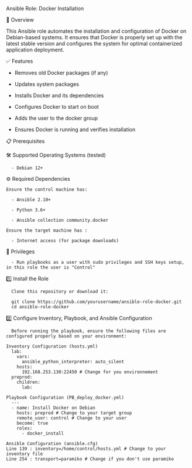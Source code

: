 Ansible Role: Docker Installation

📌 Overview

This Ansible role automates the installation and configuration of Docker on Debian-based systems. It ensures that Docker is properly set up with the latest stable version and configures the system for optimal containerized application deployment.

✅ Features

- Removes old Docker packages (if any)

- Updates system packages

- Installs Docker and its dependencies

- Configures Docker to start on boot

- Adds the user to the docker group

- Ensures Docker is running and verifies installation

📋 Prerequisites

  🛠 Supported Operating Systems (tested)

      - Debian 12+

  ⚙️ Required Dependencies

    Ensure the control machine has:

      - Ansible 2.10+

      - Python 3.6+

      - Ansible collection community.docker

    Ensure the target machine has :

      - Internet access (for package downloads)

🔑 Privileges

      - Run playbooks as a user with sudo privileges and SSH keys setup, in this role the user is "Control"

1️⃣ Install the Role

      Clone this repository or download it:

      git clone https://github.com/yourusername/ansible-role-docker.git
      cd ansible-role-docker

2️⃣ Configure Inventory, Playbook, and Ansible Configuration

      Before running the playbook, ensure the following files are configured properly based on your environment:

    Inventory Configuration (hosts.yml)
      lab:
        vars:
          ansible_python_interpreter: auto_silent
        hosts:
          192.168.253.130:22450 # Change for you environnement
      preprod:
        children:
          lab:

    Playbook Configuration (PB_deploy_docker.yml)
      ---
      - name: Install Docker on Debian
        hosts: preprod # Change to your target group
        remote_user: control # Change to your user
        become: true
        roles:
          - docker_install

    Ansible Configuration (ansible.cfg)
    Line 139 : inventory=/home/control/hosts.yml # Change to your inventory file
    Line 254 : transport=paramiko # Change if you don't use paramiko
